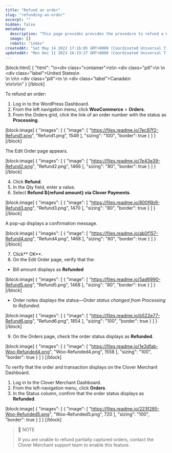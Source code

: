 ```yaml
---
title: "Refund an order"
slug: "refunding-an-order"
excerpt: ""
hidden: false
metadata: 
  description: "This page provides provides the procedure to refund a WooCommerce order."
  image: []
  robots: "index"
createdAt: "Sat May 14 2022 17:16:05 GMT+0000 (Coordinated Universal Time)"
updatedAt: "Mon Dec 11 2023 16:33:27 GMT+0000 (Coordinated Universal Time)"
---
```

[block:html]
{
  "html": "<!--JIRA DS-3008; Region pill icon added to topic on 2.27.2023-->\n<div class=\"container\">\n<!--US-->\n  <div class=\"pill\">\n    \n    <div class=\"label\">United States</div>\n    <br>\n  </div>\n<!--Canada-->\n  <div class=\"pill\">\n    \n    <div class=\"label\">Canada</div>\n      <br>\n</div>\n\n</div>\n<style>\nbody {\n  font-family: \"Segoe UI\", \"Roboto\",\n    \"Segoe UI Symbol\";\n}\n.container {\n  align-items: center;\n  min-width: 10%;\n  text-align: left;\n}\n/*Pill format*/\n.pill {\n  background: #44BB44;\n  border: .5px solid #44BB44;\n  margin-left: 5px;\n\n}\n/*Text positioning inside the pill*/\n.pill,\n.pill__addon {\n  display: inline-block;\n  box-sizing: border-box;\n  padding: 0px 10px;\n  border-radius: 10px;\n  position: relative;\n  box-sizing: border-box;\n  height: 1.5rem;\n}\n/*Text format inside the pill*/\n.pill .label,\n.pill__addon .label {\n  font-style: normal;\n  font-weight: normal;\n  font-size: 0.70rem;\n  color: #fff;\n  display: inline-block;\n  vertical-align: middle;\n \n}\n</style>"
}
[/block]


To refund an order:

1. Log in to the WordPress Dashboard.
2. From the left navigation menu, click **WooCommerce** > **Orders**.
3. From the Orders grid, click the link of an order number with the status as **Processing**. 

[block:image]
{
  "images": [
    {
      "image": [
        "https://files.readme.io/7ec97f2-Refund1.png",
        "Refund1.png",
        1549
      ],
      "sizing": "100",
      "border": true
    }
  ]
}
[/block]


The Edit Order page appears.

[block:image]
{
  "images": [
    {
      "image": [
        "https://files.readme.io/7e43e39-Refund2.png",
        "Refund2.png",
        1466
      ],
      "sizing": "80",
      "border": true
    }
  ]
}
[/block]


4. Click **Refund**.
5. In the Qty field, enter a value.
6. Select **Refund ${refund amount} via Clover Payments**.

[block:image]
{
  "images": [
    {
      "image": [
        "https://files.readme.io/800f6b9-Refund3.png",
        "Refund3.png",
        1470
      ],
      "sizing": "80",
      "border": true
    }
  ]
}
[/block]


A pop-up displays a confirmation message.

[block:image]
{
  "images": [
    {
      "image": [
        "https://files.readme.io/ab0f157-Refund4.png",
        "Refund4.png",
        1468
      ],
      "sizing": "80",
      "border": true
    }
  ]
}
[/block]


7. Click** OK**.
8. On the Edit Order page, verify that the:

- Bill amount displays as **Refunded** 

[block:image]
{
  "images": [
    {
      "image": [
        "https://files.readme.io/5ad6990-Refund5.png",
        "Refund5.png",
        1468
      ],
      "sizing": "80",
      "border": true
    }
  ]
}
[/block]


- Order notes displays the status—_Order status changed from Processing to Refunded._ 

[block:image]
{
  "images": [
    {
      "image": [
        "https://files.readme.io/b522e77-Refund6.png",
        "Refund6.png",
        1854
      ],
      "sizing": "100",
      "border": true
    }
  ]
}
[/block]


9. On the Orders page, check the order status displays as **Refunded**.

[block:image]
{
  "images": [
    {
      "image": [
        "https://files.readme.io/1e3dfab-Woo-Refunded4.png",
        "Woo-Refunded4.png",
        1558
      ],
      "sizing": "100",
      "border": true
    }
  ]
}
[/block]


To verify that the order and transaction displays on the Clover Merchant Dashboard.

1. Log in to the Clover Merchant Dashboard.
2. From the left-navigation menu, click **Orders**.
3. In the Status column, confirm that the order status displays as **Refunded**.

[block:image]
{
  "images": [
    {
      "image": [
        "https://files.readme.io/223f285-Woo-Refunded5.png",
        "Woo-Refunded5.png",
        720
      ],
      "sizing": "100",
      "border": true
    }
  ]
}
[/block]


> 📘 NOTE
> 
> If you are unable to refund partially captured orders, contact the Clover Merchant support team to enable this feature.
